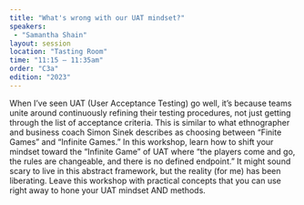 ```yaml
---
title: "What's wrong with our UAT mindset?"
speakers:
 - "Samantha Shain"
layout: session
location: "Tasting Room"
time: "11:15 — 11:35am"
order: "C3a"
edition: "2023"
---
```


When I’ve seen UAT (User Acceptance Testing) go well, it’s because teams unite around continuously refining their testing procedures, not just getting through the list of acceptance criteria.  This is similar to what ethnographer and business coach Simon Sinek describes as choosing between “Finite Games” and “Infinite Games.”  In this workshop, learn how to shift your mindset toward the “Infinite Game” of UAT where “the players come and go, the rules are changeable, and there is no defined endpoint.”  It might sound scary to live in this abstract framework, but the reality (for me) has been liberating.  Leave this workshop with practical concepts that you can use right away to hone your UAT mindset AND methods.
